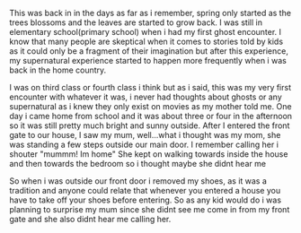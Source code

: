 
<p>
    This was back in in the days as far as i remember, spring only started as the trees blossoms and the leaves are started to grow back.
    I was still in elementary school(primary school) when i had my first ghost encounter. I know that many people are skeptical when it comes to stories told by kids as it could only be a fragment
    of their imagination but after this experience, my supernatural experience started to happen more frequently when i was back in the home country.
</p>

<p>
    I was on third class or fourth class i think but as i said, this was my very first encounter with whatever it was, i never had thoughts about ghosts or any supernatural as i knew they
    only exist on movies as my mother told me. One day i came home from school and it was about three or four in the afternoon so it was still pretty much bright and sunny outside.
    After I entered the front gate to our house, I saw my mum, well...what i thought was my mom, she was standing a few steps outside our main door.
    I remember calling her i shouter "mummm! Im home" She kept on walking towards inside the house and then towards the bedroom so i thought maybe she didnt hear me
</p>

<p>
    So when i was outside our front door i removed my shoes, as it was a tradition and anyone could relate that whenever you entered a house you have to take off your shoes
    before entering. So as any kid would do i was planning to surprise my mum since she didnt see me come in from my front gate and she also didnt hear me calling her.
</p>

